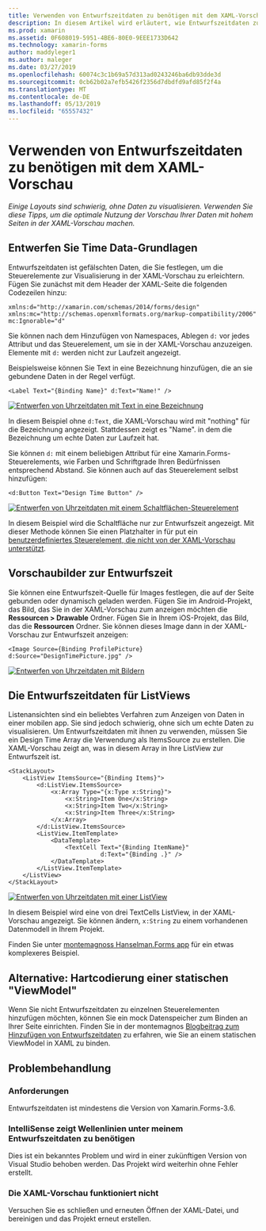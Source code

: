 ```yaml
---
title: Verwenden von Entwurfszeitdaten zu benötigen mit dem XAML-Vorschau
description: In diesem Artikel wird erläutert, wie Entwurfszeitdaten zu verwenden, um Daten mit hohem Layouts in der XAML-Vorschau anzuzeigen, ohne die app ausgeführt wird.
ms.prod: xamarin
ms.assetid: 0F608019-5951-4BE6-80E0-9EEE1733D642
ms.technology: xamarin-forms
author: maddyleger1
ms.author: maleger
ms.date: 03/27/2019
ms.openlocfilehash: 60074c3c1b69a57d313ad0243246ba6db93dde3d
ms.sourcegitcommit: 0cb62b02a7efb5426f2356d7dbdfd9afd85f2f4a
ms.translationtype: MT
ms.contentlocale: de-DE
ms.lasthandoff: 05/13/2019
ms.locfileid: "65557432"
---
```

# <a name="use-design-time-data-with-the-xaml-previewer"></a>Verwenden von Entwurfszeitdaten zu benötigen mit dem XAML-Vorschau

_Einige Layouts sind schwierig, ohne Daten zu visualisieren. Verwenden Sie diese Tipps, um die optimale Nutzung der Vorschau Ihrer Daten mit hohem Seiten in der XAML-Vorschau machen._

## <a name="design-time-data-basics"></a>Entwerfen Sie Time Data-Grundlagen

Entwurfszeitdaten ist gefälschten Daten, die Sie festlegen, um die Steuerelemente zur Visualisierung in der XAML-Vorschau zu erleichtern. Fügen Sie zunächst mit dem Header der XAML-Seite die folgenden Codezeilen hinzu:

```xaml
xmlns:d="http://xamarin.com/schemas/2014/forms/design"
xmlns:mc="http://schemas.openxmlformats.org/markup-compatibility/2006"
mc:Ignorable="d"
```

Sie können nach dem Hinzufügen von Namespaces, Ablegen `d:` vor jedes Attribut und das Steuerelement, um sie in der XAML-Vorschau anzuzeigen. Elemente mit `d:` werden nicht zur Laufzeit angezeigt.

Beispielsweise können Sie Text in eine Bezeichnung hinzufügen, die an sie gebundene Daten in der Regel verfügt.

```xaml
<Label Text="{Binding Name}" d:Text="Name!" />
```

[![Entwerfen von Uhrzeitdaten mit Text in eine Bezeichnung](xaml-previewer-images/designtimedata-label-sm.png "Design time Daten mit eine Bezeichnung")](xaml-previewer-images/designtimedata-label-lg.png#lightbox)

In diesem Beispiel ohne `d:Text`, die XAML-Vorschau wird mit "nothing" für die Bezeichnung angezeigt. Stattdessen zeigt es "Name". in dem die Bezeichnung um echte Daten zur Laufzeit hat.

Sie können `d:` mit einem beliebigen Attribut für eine Xamarin.Forms-Steuerelements, wie Farben und Schriftgrade Ihren Bedürfnissen entsprechend Abstand. Sie können auch auf das Steuerelement selbst hinzufügen:

```xaml
<d:Button Text="Design Time Button" />
```

[![Entwerfen von Uhrzeitdaten mit einem Schaltflächen-Steuerelement](xaml-previewer-images/designtimedata-controls-sm.png "Entwerfen von Uhrzeitdaten mit einem Schaltflächen-Steuerelement")](xaml-previewer-images/designtimedata-controls-lg.png#lightbox)

In diesem Beispiel wird die Schaltfläche nur zur Entwurfszeit angezeigt. Mit dieser Methode können Sie einen Platzhalter in für put ein [benutzerdefiniertes Steuerelement, die nicht von der XAML-Vorschau unterstützt](render-custom-controls.md).

## <a name="preview-images-at-design-time"></a>Vorschaubilder zur Entwurfszeit

Sie können eine Entwurfszeit-Quelle für Images festlegen, die auf der Seite gebunden oder dynamisch geladen werden. Fügen Sie im Android-Projekt, das Bild, das Sie in der XAML-Vorschau zum anzeigen möchten die **Ressourcen > Drawable** Ordner. Fügen Sie in Ihrem iOS-Projekt, das Bild, das die **Ressourcen** Ordner. Sie können dieses Image dann in der XAML-Vorschau zur Entwurfszeit anzeigen:

```xaml
<Image Source={Binding ProfilePicture} d:Source="DesignTimePicture.jpg" />
```
[![Entwerfen von Uhrzeitdaten mit Bildern](xaml-previewer-images/designtimedata-image-sm.png "Zeitdaten mit Iamges entwerfen")](xaml-previewer-images/designtimedata-image-lg.png#lightbox)

## <a name="design-time-data-for-listviews"></a>Die Entwurfszeitdaten für ListViews

Listenansichten sind ein beliebtes Verfahren zum Anzeigen von Daten in einer mobilen app. Sie sind jedoch schwierig, ohne sich um echte Daten zu visualisieren. Um Entwurfszeitdaten mit ihnen zu verwenden, müssen Sie ein Design Time Array die Verwendung als ItemsSource zu erstellen. Die XAML-Vorschau zeigt an, was in diesem Array in Ihre ListView zur Entwurfszeit ist.

```xaml
<StackLayout>
    <ListView ItemsSource="{Binding Items}">
        <d:ListView.ItemsSource>
            <x:Array Type="{x:Type x:String}">
                <x:String>Item One</x:String>
                <x:String>Item Two</x:String>
                <x:String>Item Three</x:String>
            </x:Array>
        </d:ListView.ItemsSource>
        <ListView.ItemTemplate>
            <DataTemplate>
                <TextCell Text="{Binding ItemName}"
                          d:Text="{Binding .}" />
            </DataTemplate>
        </ListView.ItemTemplate>
    </ListView>
</StackLayout>
```

[![Entwerfen von Uhrzeitdaten mit einer ListView](xaml-previewer-images/designtimedata-itemssource-sm.png "entwerfen Zeitdaten mit einer ListView")](xaml-previewer-images/designtimedata-itemssource-lg.png#lightbox)

In diesem Beispiel wird eine von drei TextCells ListView, in der XAML-Vorschau angezeigt. Sie können ändern, `x:String` zu einem vorhandenen Datenmodell in Ihrem Projekt.

Finden Sie unter [montemagnoss Hanselman.Forms app](https://github.com/jamesmontemagno/Hanselman.Forms/blob/vnext/src/Hanselman/Views/Podcasts/PodcastDetailsPage.xaml#L26-L47) für ein etwas komplexeres Beispiel.

## <a name="alternative-hardcode-a-static-viewmodel"></a>Alternative: Hartcodierung einer statischen "ViewModel"

Wenn Sie nicht Entwurfszeitdaten zu einzelnen Steuerelementen hinzufügen möchten, können Sie ein mock Datenspeicher zum Binden an Ihrer Seite einrichten. Finden Sie in der montemagnos [Blogbeitrag zum Hinzufügen von Entwurfszeitdaten](http://motzcod.es/post/143702671962/xamarinforms-xaml-previewer-design-time-data) zu erfahren, wie Sie an einem statischen ViewModel in XAML zu binden.

## <a name="troubleshooting"></a>Problembehandlung

### <a name="requirements"></a>Anforderungen

Entwurfszeitdaten ist mindestens die Version von Xamarin.Forms-3.6.

### <a name="intellisense-shows-squiggly-lines-under-my-design-time-data"></a>IntelliSense zeigt Wellenlinien unter meinem Entwurfszeitdaten zu benötigen

Dies ist ein bekanntes Problem und wird in einer zukünftigen Version von Visual Studio behoben werden. Das Projekt wird weiterhin ohne Fehler erstellt.

### <a name="the-xaml-previewer-stopped-working"></a>Die XAML-Vorschau funktioniert nicht

Versuchen Sie es schließen und erneuten Öffnen der XAML-Datei, und bereinigen und das Projekt erneut erstellen.
